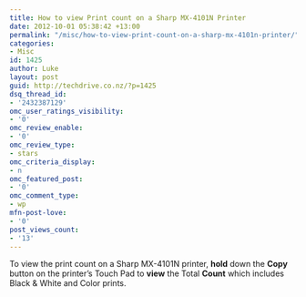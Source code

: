 ```yaml
---
title: How to view Print count on a Sharp MX-4101N Printer
date: 2012-10-01 05:38:42 +13:00
permalink: "/misc/how-to-view-print-count-on-a-sharp-mx-4101n-printer/"
categories:
- Misc
id: 1425
author: Luke
layout: post
guid: http://techdrive.co.nz/?p=1425
dsq_thread_id:
- '2432387129'
omc_user_ratings_visibility:
- '0'
omc_review_enable:
- '0'
omc_review_type:
- stars
omc_criteria_display:
- n
omc_featured_post:
- '0'
omc_comment_type:
- wp
mfn-post-love:
- '0'
post_views_count:
- '13'
---
```


To view the print count on a Sharp MX-4101N printer, **hold** down the **Copy** button on the printer&#8217;s Touch Pad to **view** the Total **Count** which includes Black & White and Color prints.